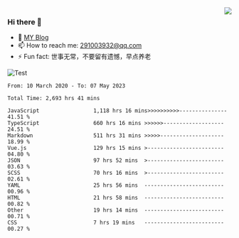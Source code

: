 <img align='right' src='https://github-readme-stats.vercel.app/api?username=niaogege&show_icons=true&theme=radical'/>

### Hi there 👋

- 🌱 [MY Blog](https://bythewayer.com/)
- 📫 How to reach me: 291003932@qq.com
- ⚡ Fun fact:  世事无常，不要留有遗憾，早点养老

![Test](https://github-readme-stats.vercel.app/api/top-langs/?username=niaogege&layout=compact)

<!--START_SECTION:waka-->

```text
From: 10 March 2020 - To: 07 May 2023

Total Time: 2,693 hrs 41 mins

JavaScript                 1,118 hrs 16 mins>>>>>>>>>>---------------   41.51 %
TypeScript                 660 hrs 16 mins >>>>>>-------------------   24.51 %
Markdown                   511 hrs 31 mins >>>>>--------------------   18.99 %
Vue.js                     129 hrs 15 mins >------------------------   04.80 %
JSON                       97 hrs 52 mins  >------------------------   03.63 %
SCSS                       70 hrs 16 mins  >------------------------   02.61 %
YAML                       25 hrs 56 mins  -------------------------   00.96 %
HTML                       21 hrs 58 mins  -------------------------   00.82 %
Other                      19 hrs 14 mins  -------------------------   00.71 %
CSS                        7 hrs 19 mins   -------------------------   00.27 %
```

<!--END_SECTION:waka-->
